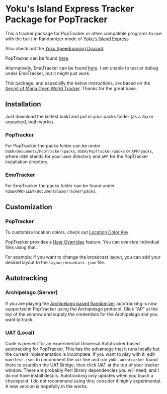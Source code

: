 # Yoku's Island Express Tracker Package for PopTracker

This a tracker package for PopTracker or other compatible programs to use with the built-in Randomizer mode of [Yoku's Island Express](http://yokugame.com)

Also check out the [Yoku Speedrunning Discord]().

PopTracker can be found [here](https://github.com/black-sliver/PopTracker/releases).

Alternatively, EmoTracker can be found [here](https://emotracker.net). I am unable to test or debug under EmoTracker, but it might just work.

This package, and especially the below instructions, are based on the [Secret of Mana Open World Tracker](https://github.com/Cyb3RGER/SoM-Open-Mode-Tracker). Thanks for the great base.

## Installation

Just download the lastest build and put in your packs folder (as a zip or unpacked, both works).

### PopTracker

For PopTracker the packs folder can be under `USER/Documents/PopTracker/packs`, `USER/PopTracker/packs` or `APP/packs`, where `USER` stands for your user directory and `APP` for the PopTracker installation directory.

### EmoTracker

For EmoTracker the packs folder can be found under `%USERPROFILE%\Documents\EmoTracker\packs`.

## Customization

### PopTracker

To customize location colors, check out [Location Color Key](https://github.com/black-sliver/PopTracker?tab=readme-ov-file#location-color-key)

PopTracker provides a [User Overrides](https://github.com/black-sliver/PopTracker?tab=readme-ov-file#user-overrides) feature. You can override individual files using that.

For example: if you want to change the broadcast layout, you can add your desired layout to the `layout/broadcast.json` file.

## Autotracking

### Archipelago (Server)

If you are playing the [Archipelago based Randomizer](https://git.makuluni.com/Archipelago/YokuArchipelagoMod) autotracking is now supported in PopTracker using the Archipelago protocol. Click "AP" at the top of the window and supply the credentials for the Archipelago slot you want to track.

### UAT (Local)

Code is present for an experimental Universal Autotracker based autotracking for PopTracker. This has the advantage that it runs locally but the current implementation is incomplete. If you want to play with it, edit `manifest.json` to uncomment the `uat` line and run `yoku-autotracker` found there to establish the UAT Bridge, then click UAT at the top of your tracker window. There are probably Perl library dependencies you will need, and I do not have install details.
Autotracking only updates when you touch a checkpoint. I do not recommend using this; consider it highly experimental. A new version is hopefully in the works.
